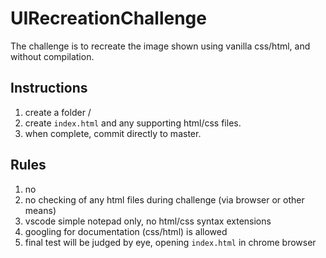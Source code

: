 # UIRecreationChallenge
The challenge is to recreate the image shown using vanilla css/html, and without compilation. 

## Instructions 
1. create a folder <teamname>/
2. create ```index.html``` and any supporting html/css files. 
3. when complete, commit directly to master. 


## Rules
1. no <img> 
2. no checking of any html files during challenge (via browser or other means)
3. vscode simple notepad only, no html/css syntax extensions
4. googling for documentation (css/html) is allowed
5. final test will be judged by eye, opening ```index.html``` in chrome browser

